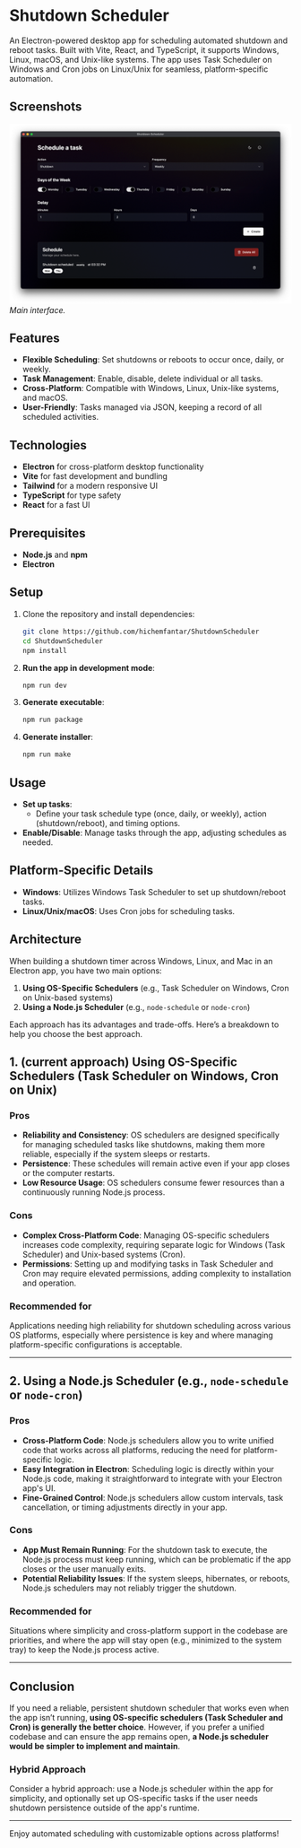 # Shutdown Scheduler

An Electron-powered desktop app for scheduling automated shutdown and reboot tasks. Built with Vite, React, and TypeScript, it supports Windows, Linux, macOS, and Unix-like systems. The app uses Task Scheduler on Windows and Cron jobs on Linux/Unix for seamless, platform-specific automation.

## Screenshots

![Main Screen](demo.png)
_Main interface._

## Features

- **Flexible Scheduling**: Set shutdowns or reboots to occur once, daily, or weekly.
- **Task Management**: Enable, disable, delete individual or all tasks.
- **Cross-Platform**: Compatible with Windows, Linux, Unix-like systems, and macOS.
- **User-Friendly**: Tasks managed via JSON, keeping a record of all scheduled activities.

## Technologies

- **Electron** for cross-platform desktop functionality
- **Vite** for fast development and bundling
- **Tailwind** for a modern responsive UI
- **TypeScript** for type safety
- **React** for a fast UI

## Prerequisites

- **Node.js** and **npm**
- **Electron**

## Setup

1. Clone the repository and install dependencies:

   ```bash
   git clone https://github.com/hichemfantar/ShutdownScheduler
   cd ShutdownScheduler
   npm install
   ```

2. **Run the app in development mode**:

   ```bash
   npm run dev
   ```

3. **Generate executable**:

   ```bash
   npm run package
   ```

4. **Generate installer**:

   ```bash
   npm run make
   ```

## Usage

- **Set up tasks**:
  - Define your task schedule type (once, daily, or weekly), action (shutdown/reboot), and timing options.
- **Enable/Disable**: Manage tasks through the app, adjusting schedules as needed.

## Platform-Specific Details

- **Windows**: Utilizes Windows Task Scheduler to set up shutdown/reboot tasks.
- **Linux/Unix/macOS**: Uses Cron jobs for scheduling tasks.

## Architecture

When building a shutdown timer across Windows, Linux, and Mac in an Electron app, you have two main options:

1. **Using OS-Specific Schedulers** (e.g., Task Scheduler on Windows, Cron on Unix-based systems)
2. **Using a Node.js Scheduler** (e.g., `node-schedule` or `node-cron`)

Each approach has its advantages and trade-offs. Here’s a breakdown to help you choose the best approach.

## 1. (current approach) Using OS-Specific Schedulers (Task Scheduler on Windows, Cron on Unix)

### Pros

- **Reliability and Consistency**: OS schedulers are designed specifically for managing scheduled tasks like shutdowns, making them more reliable, especially if the system sleeps or restarts.
- **Persistence**: These schedules will remain active even if your app closes or the computer restarts.
- **Low Resource Usage**: OS schedulers consume fewer resources than a continuously running Node.js process.

### Cons

- **Complex Cross-Platform Code**: Managing OS-specific schedulers increases code complexity, requiring separate logic for Windows (Task Scheduler) and Unix-based systems (Cron).
- **Permissions**: Setting up and modifying tasks in Task Scheduler and Cron may require elevated permissions, adding complexity to installation and operation.

### Recommended for

Applications needing high reliability for shutdown scheduling across various OS platforms, especially where persistence is key and where managing platform-specific configurations is acceptable.

---

## 2. Using a Node.js Scheduler (e.g., `node-schedule` or `node-cron`)

### Pros

- **Cross-Platform Code**: Node.js schedulers allow you to write unified code that works across all platforms, reducing the need for platform-specific logic.
- **Easy Integration in Electron**: Scheduling logic is directly within your Node.js code, making it straightforward to integrate with your Electron app's UI.
- **Fine-Grained Control**: Node.js schedulers allow custom intervals, task cancellation, or timing adjustments directly in your app.

### Cons

- **App Must Remain Running**: For the shutdown task to execute, the Node.js process must keep running, which can be problematic if the app closes or the user manually exits.
- **Potential Reliability Issues**: If the system sleeps, hibernates, or reboots, Node.js schedulers may not reliably trigger the shutdown.

### Recommended for

Situations where simplicity and cross-platform support in the codebase are priorities, and where the app will stay open (e.g., minimized to the system tray) to keep the Node.js process active.

---

## Conclusion

If you need a reliable, persistent shutdown scheduler that works even when the app isn’t running, **using OS-specific schedulers (Task Scheduler and Cron) is generally the better choice**. However, if you prefer a unified codebase and can ensure the app remains open, **a Node.js scheduler would be simpler to implement and maintain**.

### Hybrid Approach

Consider a hybrid approach: use a Node.js scheduler within the app for simplicity, and optionally set up OS-specific tasks if the user needs shutdown persistence outside of the app's runtime.

---

Enjoy automated scheduling with customizable options across platforms!
